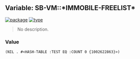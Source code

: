 ## Variable: SB-VM::\*IMMOBILE-FREELIST\*
[![package](https://img.shields.io/badge/Package-SB--VM-5f9ea0.svg?style=social&colorA=999999)](../) [![type](https://img.shields.io/badge/Type-Variable-5f9ea0.svg?style=social&colorA=999999)](../#variable) 

> No description.

### Value
```
(NIL . #<HASH-TABLE :TEST EQ :COUNT 0 {1002622863}>)
```
